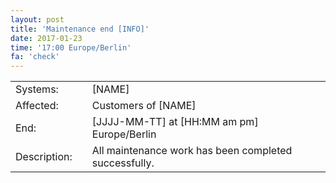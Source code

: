 ```yaml
---
layout: post
title: 'Maintenance end [INFO]'
date: 2017-01-23
time: '17:00 Europe/Berlin'
fa: 'check'
---
```


|              |     |                                                       |
| ------------ | --- | ----------------------------------------------------- |
| Systems:     |     | [NAME]                                                |
| Affected:    |     | Customers of [NAME]                                   |
| End:         |     | [JJJJ-MM-TT] at [HH:MM am pm] Europe/Berlin           |
| Description: |     | All maintenance work has been completed successfully. |
